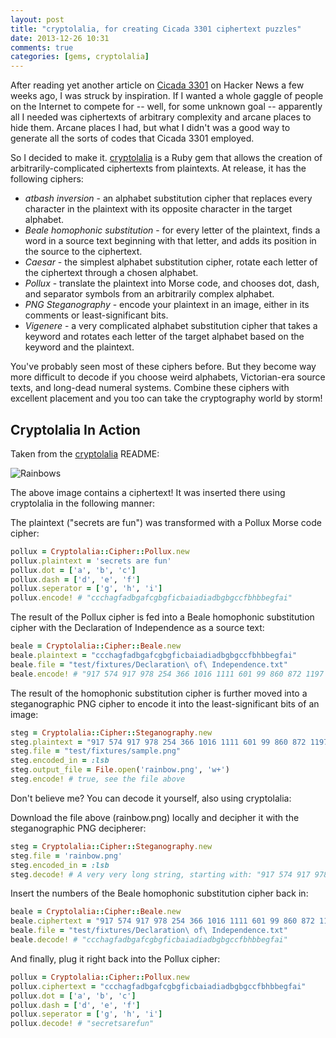 ```yaml
---
layout: post
title: "cryptolalia, for creating Cicada 3301 ciphertext puzzles"
date: 2013-12-26 10:31
comments: true
categories: [gems, cryptolalia]
---
```

After reading yet another article on [Cicada 3301](http://en.wikipedia.org/wiki/Cicada_3301) on Hacker News a few weeks ago, I was struck by inspiration. If I wanted a whole gaggle of people on the Internet to compete for -- well, for some unknown goal -- apparently all I needed was ciphertexts of arbitrary complexity and arcane places to hide them. Arcane places I had, but what I didn't was a good way to generate all the sorts of codes that Cicada 3301 employed.

So I decided to make it. [cryptolalia](https://github.com/Veraticus/cryptolalia) is a Ruby gem that allows the creation of arbitrarily-complicated ciphertexts from plaintexts. At release, it has the following ciphers:

* *atbash inversion* - an alphabet substitution cipher that replaces every character in the plaintext with its opposite character in the target alphabet.
* *Beale homophonic substitution* - for every letter of the plaintext, finds a word in a source text beginning with that letter, and adds its position in the source to the ciphertext.
* *Caesar* - the simplest alphabet substitution cipher, rotate each letter of the ciphertext through a chosen alphabet.
* *Pollux* - translate the plaintext into Morse code, and chooses dot, dash, and separator symbols from an arbitrarily complex alphabet.
* *PNG Steganography* - encode your plaintext in an image, either in its comments or least-significant bits.
* *Vigenere* - a very complicated alphabet substitution cipher that takes a keyword and rotates each letter of the target alphabet based on the keyword and the plaintext.

You've probably seen most of these ciphers before. But they become way more difficult to decode if you choose weird alphabets, Victorian-era source texts, and long-dead numeral systems. Combine these ciphers with excellent placement and you too can take the cryptography world by storm!

## Cryptolalia In Action

Taken from the [cryptolalia](https://github.com/Veraticus/cryptolalia) README:

![Rainbows](http://f.cl.ly/items/2D0N2H0Z2T3M0R3J3p0X/rainbow.png)

The above image contains a ciphertext! It was inserted there using cryptolalia in the following manner:

The plaintext ("secrets are fun") was transformed with a Pollux Morse code cipher:
```ruby
pollux = Cryptolalia::Cipher::Pollux.new
pollux.plaintext = 'secrets are fun'
pollux.dot = ['a', 'b', 'c']
pollux.dash = ['d', 'e', 'f']
pollux.seperator = ['g', 'h', 'i']
pollux.encode! # "ccchagfadbgafcgbgficbaiadiadbgbgccfbhbbegfai"
```

The result of the Pollux cipher is fed into a Beale homophonic substitution cipher with the Declaration of Independence as a source text:
```ruby
beale = Cryptolalia::Cipher::Beale.new
beale.plaintext = "ccchagfadbgafcgbgficbaiadiadbgbgccfbhbbegfai"
beale.file = "test/fixtures/Declaration\ of\ Independence.txt"
beale.encode! # "917 574 917 978 254 366 1016 1111 601 99 860 872 1197 1225 1259 692 308 305 667 1217 913 10 1235 61 415 12 690 1267 1138 794 1061 794 1287 819 960 1068 580 1246 1040 594 837 754 518 1048"
```

The result of the homophonic substitution cipher is further moved into a steganographic PNG cipher to encode it into the least-significant bits of an image:
```ruby
steg = Cryptolalia::Cipher::Steganography.new
steg.plaintext = "917 574 917 978 254 366 1016 1111 601 99 860 872 1197 1225 1259 692 308 305 667 1217 913 10 1235 61 415 12 690 1267 1138 794 1061 794 1287 819 960 1068 580 1246 1040 594 837 754 518 1048"
steg.file = "test/fixtures/sample.png"
steg.encoded_in = :lsb
steg.output_file = File.open('rainbow.png', 'w+')
steg.encode! # true, see the file above
```

Don't believe me? You can decode it yourself, also using cryptolalia:

Download the file above (rainbow.png) locally and decipher it with the steganographic PNG decipherer:
```ruby
steg = Cryptolalia::Cipher::Steganography.new
steg.file = 'rainbow.png'
steg.encoded_in = :lsb
steg.decode! # A very very long string, starting with: "917 574 917 978 254 366 1016 1111 601 99 860 872 1197 1225 1259 692 308 305 667 1217 913 10 1235 61 415 12 690 1267 1138 794 1061 794 1287 819 960 1068 580 1246 1040 594 837 754 518 1048"
```

Insert the numbers of the Beale homophonic substitution cipher back in:
```ruby
beale = Cryptolalia::Cipher::Beale.new
beale.ciphertext = "917 574 917 978 254 366 1016 1111 601 99 860 872 1197 1225 1259 692 308 305 667 1217 913 10 1235 61 415 12 690 1267 1138 794 1061 794 1287 819 960 1068 580 1246 1040 594 837 754 518 1048"
beale.file = "test/fixtures/Declaration\ of\ Independence.txt"
beale.decode! # "ccchagfadbgafcgbgficbaiadiadbgbgccfbhbbegfai"
```

And finally, plug it right back into the Pollux cipher:
```ruby
pollux = Cryptolalia::Cipher::Pollux.new
pollux.ciphertext = "ccchagfadbgafcgbgficbaiadiadbgbgccfbhbbegfai"
pollux.dot = ['a', 'b', 'c']
pollux.dash = ['d', 'e', 'f']
pollux.seperator = ['g', 'h', 'i']
pollux.decode! # "secretsarefun"
```